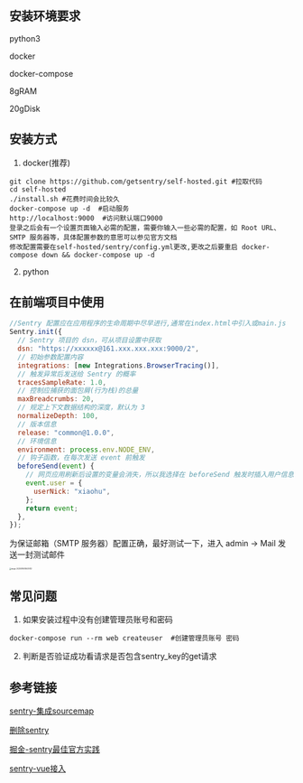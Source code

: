 ## 安装环境要求

python3

docker

docker-compose

8gRAM

20gDisk



## 安装方式

1. docker(推荐)

```shell
git clone https://github.com/getsentry/self-hosted.git #拉取代码
cd self-hosted
./install.sh #花费时间会比较久
docker-compose up -d  #启动服务
http://localhost:9000  #访问默认端口9000
登录之后会有一个设置页面输入必需的配置，需要你输入一些必需的配置，如 Root URL、 SMTP 服务器等，具体配置参数的意思可以参见官方文档
修改配置需要在self-hosted/sentry/config.yml更改,更改之后要重启 docker-compose down && docker-compose up -d
```

2. python



## 在前端项目中使用



```javascript
//Sentry 配置应在应用程序的生命周期中尽早进行,通常在index.html中引入或main.js
Sentry.init({
  // Sentry 项目的 dsn，可从项目设置中获取
  dsn: "https://xxxxxx@161.xxx.xxx.xxx:9000/2",
  // 初始参数配置内容
  integrations: [new Integrations.BrowserTracing()],
  // 触发异常后发送给 Sentry 的概率
  tracesSampleRate: 1.0,
  // 控制应捕获的面包屑(行为栈)的总量
  maxBreadcrumbs: 20,
  // 规定上下文数据结构的深度，默认为 3
  normalizeDepth: 100,
  // 版本信息
  release: "common@1.0.0",
  // 环境信息
  environment: process.env.NODE_ENV,
  // 钩子函数，在每次发送 event 前触发
  beforeSend(event) {
    // 网页应用刷新后设置的变量会消失，所以我选择在 beforeSend 触发时插入用户信息
    event.user = {
      userNick: "xiaohu",
    };
    return event;
  },
});
```

为保证邮箱（SMTP 服务器）配置正确，最好测试一下，进入 admin -> Mail 发送一封测试邮件

<img src="https://image.zhuyuanzheng1.top/image-20220816010637412.png" alt="image-20220816010637412" style="zoom:20%;" />



## 常见问题

1. 如果安装过程中没有创建管理员账号和密码

```shell
docker-compose run --rm web createuser  #创建管理员账号 密码
```

2. 判断是否验证成功看请求是否包含sentry_key的get请求

## 参考链接

[sentry-集成sourcemap](https://blog.csdn.net/weixin_34996214/article/details/112278553)

[删除sentry](https://segmentfault.com/q/1010000038449410)

[掘金-sentry最佳官方实践](https://juejin.cn/post/7007607369962094599)

[sentry-vue接入](https://segmentfault.com/a/1190000041524501)
